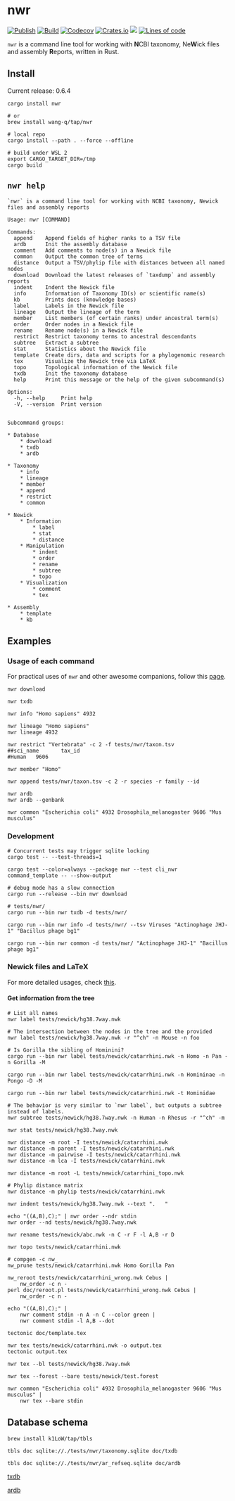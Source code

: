# nwr

[![Publish](https://github.com/wang-q/nwr/actions/workflows/publish.yml/badge.svg)](https://github.com/wang-q/nwr/actions)
[![Build](https://github.com/wang-q/nwr/actions/workflows/build.yml/badge.svg)](https://github.com/wang-q/nwr/actions)
[![Codecov](https://img.shields.io/codecov/c/github/wang-q/nwr/master.svg)](https://codecov.io/github/wang-q/nwr?branch=master)
[![Crates.io](https://img.shields.io/crates/v/nwr.svg)](https://crates.io/crates/nwr)
![](https://img.shields.io/crates/d/nwr?label=downloads%20%28crates.io%29)
[![Lines of code](https://www.aschey.tech/tokei/github/wang-q/nwr)](https://github.com//wang-q/nwr)

`nwr` is a command line tool for working with **N**CBI taxonomy, Ne**W**ick files and assembly
**R**eports, written in Rust.

## Install

Current release: 0.6.4

```shell
cargo install nwr

# or
brew install wang-q/tap/nwr

# local repo
cargo install --path . --force --offline

# build under WSL 2
export CARGO_TARGET_DIR=/tmp
cargo build

```

## `nwr help`

```text
`nwr` is a command line tool for working with NCBI taxonomy, Newick files and assembly reports

Usage: nwr [COMMAND]

Commands:
  append    Append fields of higher ranks to a TSV file
  ardb      Init the assembly database
  comment   Add comments to node(s) in a Newick file
  common    Output the common tree of terms
  distance  Output a TSV/phylip file with distances between all named nodes
  download  Download the latest releases of `taxdump` and assembly reports
  indent    Indent the Newick file
  info      Information of Taxonomy ID(s) or scientific name(s)
  kb        Prints docs (knowledge bases)
  label     Labels in the Newick file
  lineage   Output the lineage of the term
  member    List members (of certain ranks) under ancestral term(s)
  order     Order nodes in a Newick file
  rename    Rename node(s) in a Newick file
  restrict  Restrict taxonomy terms to ancestral descendants
  subtree   Extract a subtree
  stat      Statistics about the Newick file
  template  Create dirs, data and scripts for a phylogenomic research
  tex       Visualize the Newick tree via LaTeX
  topo      Topological information of the Newick file
  txdb      Init the taxonomy database
  help      Print this message or the help of the given subcommand(s)

Options:
  -h, --help     Print help
  -V, --version  Print version


Subcommand groups:

* Database
    * download
    * txdb
    * ardb

* Taxonomy
    * info
    * lineage
    * member
    * append
    * restrict
    * common

* Newick
    * Information
        * label
        * stat
        * distance
    * Manipulation
        * indent
        * order
        * rename
        * subtree
        * topo
    * Visualization
        * comment
        * tex

* Assembly
    * template
    * kb
```

## Examples

### Usage of each command

For practical uses of `nwr` and other awesome companions, follow this [page](doc/ncbi_ar.md).

```shell
nwr download

nwr txdb

nwr info "Homo sapiens" 4932

nwr lineage "Homo sapiens"
nwr lineage 4932

nwr restrict "Vertebrata" -c 2 -f tests/nwr/taxon.tsv
##sci_name       tax_id
#Human   9606

nwr member "Homo"

nwr append tests/nwr/taxon.tsv -c 2 -r species -r family --id

nwr ardb
nwr ardb --genbank

nwr common "Escherichia coli" 4932 Drosophila_melanogaster 9606 "Mus musculus"

```

### Development

```shell
# Concurrent tests may trigger sqlite locking
cargo test -- --test-threads=1

cargo test --color=always --package nwr --test cli_nwr command_template -- --show-output

# debug mode has a slow connection
cargo run --release --bin nwr download

# tests/nwr/
cargo run --bin nwr txdb -d tests/nwr/

cargo run --bin nwr info -d tests/nwr/ --tsv Viruses "Actinophage JHJ-1" "Bacillus phage bg1"

cargo run --bin nwr common -d tests/nwr/ "Actinophage JHJ-1" "Bacillus phage bg1"

```

### Newick files and LaTeX

For more detailed usages, check [this](tree/README.md).

#### Get information from the tree

```shell
# List all names
nwr label tests/newick/hg38.7way.nwk

# The intersection between the nodes in the tree and the provided
nwr label tests/newick/hg38.7way.nwk -r "^ch" -n Mouse -n foo

# Is Gorilla the sibling of Hominini?
cargo run --bin nwr label tests/newick/catarrhini.nwk -n Homo -n Pan -n Gorilla -M

cargo run --bin nwr label tests/newick/catarrhini.nwk -n Homininae -n Pongo -D -M

cargo run --bin nwr label tests/newick/catarrhini.nwk -t Hominidae

# The behavior is very similar to `nwr label`, but outputs a subtree instead of labels.
nwr subtree tests/newick/hg38.7way.nwk -n Human -n Rhesus -r "^ch" -m

nwr stat tests/newick/hg38.7way.nwk

nwr distance -m root -I tests/newick/catarrhini.nwk
nwr distance -m parent -I tests/newick/catarrhini.nwk
nwr distance -m pairwise -I tests/newick/catarrhini.nwk
nwr distance -m lca -I tests/newick/catarrhini.nwk

nwr distance -m root -L tests/newick/catarrhini_topo.nwk

# Phylip distance matrix
nwr distance -m phylip tests/newick/catarrhini.nwk

```


```shell
nwr indent tests/newick/hg38.7way.nwk --text ".   "

echo "((A,B),C);" | nwr order --ndr stdin
nwr order --nd tests/newick/hg38.7way.nwk

nwr rename tests/newick/abc.nwk -n C -r F -l A,B -r D

nwr topo tests/newick/catarrhini.nwk

# compgen -c nw_
nw_prune tests/newick/catarrhini.nwk Homo Gorilla Pan

nw_reroot tests/newick/catarrhini_wrong.nwk Cebus |
    nw_order -c n -
perl doc/reroot.pl tests/newick/catarrhini_wrong.nwk Cebus |
    nw_order -c n -

echo "((A,B),C);" |
    nwr comment stdin -n A -n C --color green |
    nwr comment stdin -l A,B --dot

tectonic doc/template.tex

nwr tex tests/newick/catarrhini.nwk -o output.tex
tectonic output.tex

nwr tex --bl tests/newick/hg38.7way.nwk

nwr tex --forest --bare tests/newick/test.forest

nwr common "Escherichia coli" 4932 Drosophila_melanogaster 9606 "Mus musculus" |
    nwr tex --bare stdin

```

## Database schema

```shell
brew install k1LoW/tap/tbls

tbls doc sqlite://./tests/nwr/taxonomy.sqlite doc/txdb

tbls doc sqlite://./tests/nwr/ar_refseq.sqlite doc/ardb

```

[txdb](./doc/txdb/README.md)

[ardb](./doc/ardb/README.md)
